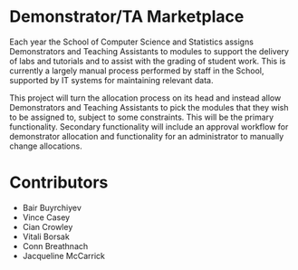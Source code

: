 # Demonstrator/TA Marketplace

Each year the School of Computer Science and Statistics assigns Demonstrators and Teaching Assistants to modules to support the delivery of labs and tutorials and to assist with the grading of student work. This is currently a largely manual process performed by staff in the School, supported by IT systems for maintaining relevant data. 

This project will turn the allocation process on its head and instead allow Demonstrators and Teaching Assistants to pick the modules that they wish to be
assigned to, subject to some constraints. This will be the primary functionality. Secondary functionality will include an approval workflow for demonstrator allocation
and functionality for an administrator to manually change allocations.

# Contributors

* Bair Buyrchiyev
* Vince Casey
* Cian Crowley
* Vitali Borsak
* Conn Breathnach
* Jacqueline McCarrick